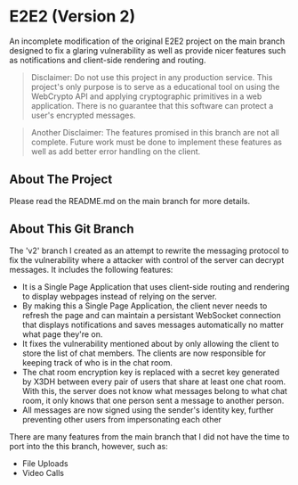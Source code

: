 # E2E2 (Version 2)

An incomplete modification of the original E2E2 project on the main branch designed to fix a glaring vulnerability as well as provide nicer features such as notifications and client-side rendering and routing.

> Disclaimer: Do not use this project in any production service. 
> This project's only purpose is to serve as a educational tool on using
> the WebCrypto API and applying cryptographic primitives in a web application.
> There is no guarantee that this software can protect a user's encrypted
> messages.

> Another Disclaimer:
> The features promised in this branch are not all complete. Future work must be done to implement these features as well as add better error handling on the client.

## About The Project
Please read the README.md on the main branch for more details.

## About This Git Branch
The 'v2' branch I created as an attempt to rewrite the messaging protocol to fix the vulnerability where a attacker with control of the server can decrypt messages. It includes the following features:
- It is a Single Page Application that uses client-side routing and rendering to display webpages instead of relying on the server.
- By making this a Single Page Application, the client never needs to refresh the page and can maintain a persistant WebSocket connection that displays notifications and saves messages automatically no matter what page they're on. 
- It fixes the vulnerability mentioned about by only allowing the client to store the list of chat members. The clients are now responsible for keeping track of who is in the chat room.
- The chat room encryption key is replaced with a secret key generated by X3DH between every pair of users that share at least one chat room. With this, the server does not know what messages belong to what chat room, it only knows that one person sent a message to another person.
- All messages are now signed using the sender's identity key, further preventing other users from impersonating each other

There are many features from the main branch that I did not have the time to port into the this branch, however, such as:
- File Uploads
- Video Calls


